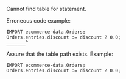 Cannot find table for statement.

Erroneous code example:
```
IMPORT ecommerce-data.Orders;
Orders.entries.discount := discount ? 0.0;
_______^
```

Assure that the table path exists. Example:
```
IMPORT ecommerce-data.Orders;
Orders.entries.discount := discount ? 0.0;
```
